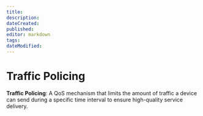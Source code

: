 ```yaml
---
title: 
description: 
dateCreated: 
published: 
editor: markdown
tags: 
dateModified: 
---
```

# Traffic Policing

**Traffic Policing**: A QoS mechanism that limits the amount of traffic a device can send during a specific time interval to ensure high-quality service delivery.